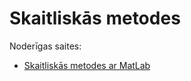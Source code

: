 # Skaitliskās metodes

Noderīgas saites:
 * [Skaitliskās metodes ar MatLab](https://ebooks.rtu.lv/wp-content/uploads/sites/32/2023/08/9789934229398-Skaitliskas-metodes-ar-MATLAB.pdf)